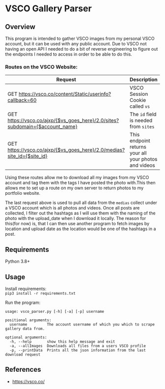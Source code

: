 # VSCO Gallery Parser

## Overview
This program is intended to gather VSCO images from my personal VSCO account, but it can be used with any public account. 
Due to VSCO not having an open API I needed to do a bit of reverse engineering to figure out the endpoints I needed to access
in order to be able to do this.

### Routes on the VSCO Website:
| Request                                                                      | Description                                           |
|------------------------------------------------------------------------------|-------------------------------------------------------|
| GET https://vsco.co/content/Static/userinfo?callback=60                      | VSCO Session Cookie called `vs`                       |
| GET https://vsco.co/ajxp/{$vs_goes_here}/2.0/sites?subdomain={$account_name} | The `id` field is needed from `sites`                 |
 | GET https://vsco.co/ajxp/{$vs_goes_here}/2.0/medias?site_id={$site_id}       | This endpoint returns your all your photos and videos |

Using these routes allow me to download all my images from my VSCO account and tag them with the tags I have posted the
photo with.This then allows me to set up a route on my own server to return photos to my portfolio website.

The last request above is used to pull all data from the `medias` collect under a VSCO account which is all photos and videos.
Once all posts are collected, I filter out the hashtags as I will use them with the naming of the photo with the upload_date
when I download it locally. The reason for this(for now) is, that I can then use another program to fetch images by location 
and upload date as the location would be one of the hashtags in a post.

## Requirements
Python 3.8+

## Usage
Install requirements:<br>
`pip3 install -r requirements.txt`<br>

Run the program:<br>
```shell
usage: vsco_parser.py [-h] [-a] [-p] username

positional arguments:
  username         The account username of which you which to scrape gallery data from.

optional arguments:
  -h, --help       show this help message and exit
  -a, --allImages  Downloads all files from a users VSCO profile
  -p, --printData  Prints all the json information from the last download request

```

## References
* https://vsco.co/